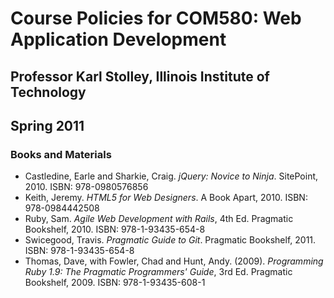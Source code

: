 # Course Policies for COM580: Web Application Development

## Professor Karl Stolley, Illinois Institute of Technology
## Spring 2011

### Books and Materials

* Castledine, Earle and Sharkie, Craig. _jQuery: Novice to Ninja_.
  SitePoint, 2010. ISBN: 978-0980576856
* Keith, Jeremy. _HTML5 for Web Designers_. A Book Apart, 2010.
  ISBN: 978-0984442508
* Ruby, Sam. _Agile Web Development with Rails_, 4th Ed. 
  Pragmatic Bookshelf, 2010. ISBN: 978-1-93435-654-8
* Swicegood, Travis. _Pragmatic Guide to Git_. Pragmatic Bookshelf, 2011.
  ISBN: 978-1-93435-654-8
* Thomas, Dave, with Fowler, Chad and Hunt, Andy. (2009). _Programming Ruby 1.9:
  The Pragmatic Programmers' Guide_, 3rd Ed. Pragmatic Bookshelf, 2009. 
  ISBN: 978-1-93435-608-1
